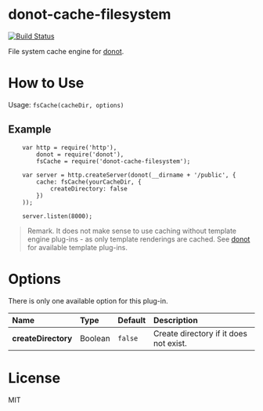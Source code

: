 donot-cache-filesystem
======================

[![Build Status](https://travis-ci.org/donotjs/donot-cache-filesystem.svg?branch=master)](https://travis-ci.org/donotjs/donot-cache-filesystem)

File system cache engine for [donot](https://github.com/donotjs/donot).

# How to Use

Usage: `fsCache(cacheDir, options)`

## Example

		var http = require('http'),
		    donot = require('donot'),
		    fsCache = require('donot-cache-filesystem');

		var server = http.createServer(donot(__dirname + '/public', {
			cache: fsCache(yourCacheDir, {
				createDirectory: false
			})
		));

		server.listen(8000);

> Remark. It does not make sense to use caching without template engine plug-ins - as only template renderings are cached. See [donot](https://github.com/donotjs/donot) for available template plug-ins.

# Options

There is only one available option for this plug-in.

| Name                | Type    | Default | Description |
|:--------------------|:--------|:--------|:------------|
| **createDirectory** | Boolean | `false` | Create directory if it does not exist. |

# License

MIT
